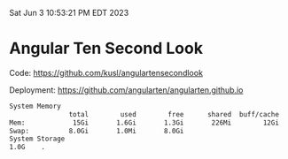 Sat Jun  3 10:53:21 PM EDT 2023

# Angular Ten Second Look

Code: https://github.com/kusl/angulartensecondlook

Deployment: https://github.com/angularten/angularten.github.io

```bash
System Memory
               total        used        free      shared  buff/cache   available
Mem:            15Gi       1.6Gi       1.3Gi       226Mi        12Gi        13Gi
Swap:          8.0Gi       1.0Mi       8.0Gi
System Storage
1.0G	.
```
